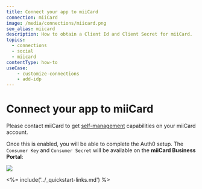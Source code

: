 ```yaml
---
title: Connect your app to miiCard
connection: miiCard
image: /media/connections/miicard.png
seo_alias: miicard
description: How to obtain a Client Id and Client Secret for miiCard.
topics:
  - connections
  - social
  - miicard
contentType: how-to
useCase:
    - customize-connections
    - add-idp
---
```


# Connect your app to miiCard

Please contact miiCard to get [self-management](http://www.miicard.com/developers/self-management) capabilities on your miiCard account.

Once this is enabled, you will be able to complete the Auth0 setup. The `Consumer Key` and `Consumer Secret` will be available on the __miiCard Business Portal__:

![](/media/articles/connections/social/miicard/miicard-businessportal.png)

<%= include('../_quickstart-links.md') %>